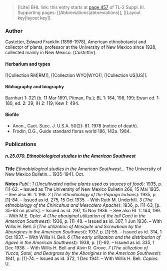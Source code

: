 > [!cite] BHL link: this entry starts at [page 457](https://www.biodiversitylibrary.org/item/103861#page/467/mode/1up) of TL-2 Suppl. III.
> Supporting pages: [[Abbreviations|abbreviations]], [[Layout key|layout key]].

### Author

Castetter, Edward Franklin (1896-1978), American ethnobotanist and collector of plants, professor at the University of New Mexico since 1928, collected mainly in New Mexico. (*Castetter*).

#### Herbarium and types

[[Collection RM|RM]], [[Collection WYO|WYO]], [[Collection US|US]].

#### Bibliography and biography

Barnhart 1: 321 (b. 11 Mar 1891, Pitman, Pa.); BL 1: 164, 198, 199; Ewan ed. 1: 180, ed. 2: 39; IH 2: 119; Kew 1: 494.

#### Biofile

- Anon., Cact. Succ. J. U.S.A. 50(2): 81. 1978 (notice of death).
- Frodin, D.G., Guide standard floras world 186, 142a. 1984.

### Publications

##### n.25.070. Ethnobiological studies in the American Southwest

**Title**
*Ethnobiological studies in the American Southwest*... The University of New Mexico Bulletin... 1935-1941. Oct.

**Notes**
*Publ*.: *1* (*Uncultivated native plants used as sources of food*): 1935, p. \[1\]-62. – Issued as The University of New Mexico Bulletin 266, 15 Mai 1935. – See also BL 1: 198.
*2* (*The ethnobiology of the Papago Indians*): 1935, p. \[1\]-84. – Issued as id. 275, 15 Oct 1935.  – With Ruth M. Underhill.
*3* (*The ethnobiology of the Chiricahua and Mescalero Apache*): 1936, p. \[1\]-63, \[p. 35-63 on plants\]. – Issued as id. 297, 15 Nov 1936. – See also BL 1: 164, 199. – With M.E. Opler.
*4* (*The aboriginal utilization of the tall Cacti in the American Southwest*): 1936, p. \[1\]-48. – Issued as id. 307, 1 Jun 1936. – With Willis H. Bell.
*5* (*The utilization of Mesquite and Screwbean by the Aborigines in the American Southwest*): 1937, p. \[1\]-55. – Issued as id. 314, 1 Oct 1937. – With Willis H. Bell.
*6* (*The early utilization and the distribution of Agave in the American Southwest*): 1938, p. \[1\]-92. – Issued as id. 335, 1 Dec 1938. – With Willis H. Bell and Alvin R. Grove.
*7* (*The utilization of Yucca, Sotol, and Beargrass by the Aborigines in the American Southwest*): 1941, p. \[1\]-74. – Issued as id. 372, 1 Dec 1941. – With Willis H. Bell.
*Copies*: U.

